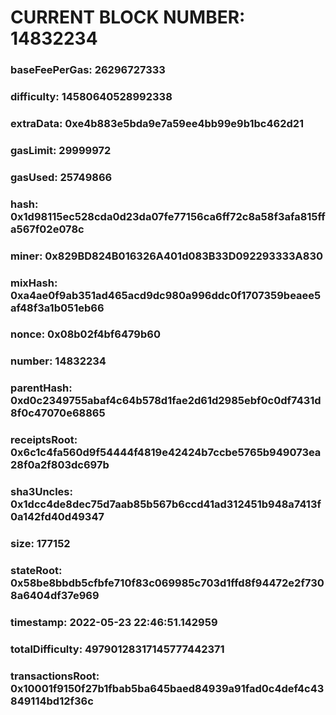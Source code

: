 # CURRENT BLOCK NUMBER: 14832234

### baseFeePerGas: 26296727333
### difficulty: 14580640528992338
### extraData: 0xe4b883e5bda9e7a59ee4bb99e9b1bc462d21
### gasLimit: 29999972
### gasUsed: 25749866
### hash: 0x1d98115ec528cda0d23da07fe77156ca6ff72c8a58f3afa815ffa567f02e078c
### miner: 0x829BD824B016326A401d083B33D092293333A830
### mixHash: 0xa4ae0f9ab351ad465acd9dc980a996ddc0f1707359beaee5af48f3a1b051eb66
### nonce: 0x08b02f4bf6479b60
### number: 14832234
### parentHash: 0xd0c2349755abaf4c64b578d1fae2d61d2985ebf0c0df7431d8f0c47070e68865
### receiptsRoot: 0x6c1c4fa560d9f54444f4819e42424b7ccbe5765b949073ea28f0a2f803dc697b
### sha3Uncles: 0x1dcc4de8dec75d7aab85b567b6ccd41ad312451b948a7413f0a142fd40d49347
### size: 177152
### stateRoot: 0x58be8bbdb5cfbfe710f83c069985c703d1ffd8f94472e2f7308a6404df37e969
### timestamp: 2022-05-23 22:46:51.142959
### totalDifficulty: 49790128317145777442371
### transactionsRoot: 0x10001f9150f27b1fbab5ba645baed84939a91fad0c4def4c43849114bd12f36c
